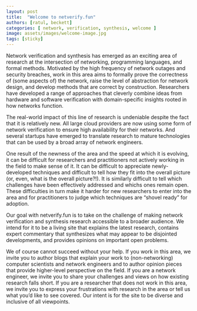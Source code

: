```yaml
---
layout: post
title:  "Welcome to netverify.fun"
authors: [ratul, beckett]
categories: [ network, verification, synthesis, welcome ]
image: assets/images/welcome-image.jpg
tags: [sticky]
---
```


Network verification and synthesis has emerged as an exciting area of research at the intersection of networking, programming languages, and formal methods. Motivated by the high frequency of network outages and security breaches, work in this area aims to formally prove the correctness of (some aspects of) the network, raise the level of abstraction for network design, and develop methods that are correct by construction. Researchers have developed a range of approaches that cleverly combine ideas from hardware and software verification with domain-specific insights rooted in how networks function.

The real-world impact of this line of research is undeniable despite the fact that it is relatively new. All large cloud providers are now using some form of network verification to ensure high availability for their networks. And several startups have emerged to translate research to mature technologies that can be used by a broad array of network engineers. 

One result of the newness of the area and the speed at which it is evolving, it can be difficult for researchers and practitioners not actively working in the field to make sense of it. It can be difficult to appreciate newly-developed techniques and difficult to tell how they fit into the overall picture (or, even, what is the overall picture?!). It is similarly difficult to tell which challenges have been effectively addressed and whichs ones remain open. These difficulties in turn make it harder for new researchers to enter into the area and for practitioners to judge which techniques are “shovel ready” for adoption.

Our goal with netverify.fun is to take on the challenge of making network verification and synthesis research accessible to a broader audience. We intend for it to be a living site that explains the latest research, contains expert commentary that synthesizes what may appear to be disjointed developments, and provides opinions on important open problems. 

We of course cannot succeed without your help. If you work in this area, we invite you to author blogs that explain your work to (non-networking) computer scientists and network engineers and to author opinion pieces that provide higher-level perspective on the field. If you are a network engineer, we invite you to share your challenges and views on how existing research falls short. If you are a researcher that does not work in this area, we invite you to express your frustrations with research in the area or tell us what you’d like to see covered. Our intent is for the site to be diverse and inclusive of all viewpoints. 
